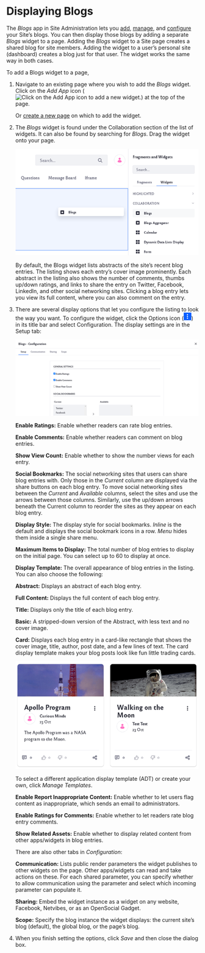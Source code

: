 # Displaying Blogs

The *Blogs* app in Site Administration lets you [add](adding-blog-entries.md), [manage](managing-blog-entries.md), and [configure](configuring-the-blogs-app.md) your Site’s blogs. You can then display those blogs by adding a separate *Blogs* widget to a page. Adding the *Blogs* widget to a Site page creates a shared blog for site members. Adding the widget to a user’s personal site (dashboard) creates a blog just for that user. The widget works the same way in both cases. 

To add a Blogs widget to a page,

1. Navigate to an existing page where you wish to add the *Blogs* widget. Click on the *Add App* icon (![Click on the Add App icon to add a new widget.](../../images/icon-add-app.png)) at the top of the page.

    Or [create a new page](../../site-building/creating-pages/adding-pages.md) on which to add the widget.

1. The *Blogs* widget is found under the Collaboration section of the list of widgets. It can also be found by searching for *Blogs*. Drag the widget onto your page.

    ![Locate the Blogs widget listed under the Collaboration section of widgets.](displaying-blogs/images/01.png)

    By default, the Blogs widget lists abstracts of the site’s recent blog entries. The listing shows each entry’s cover image prominently. Each abstract in the listing also shows the number of comments, thumbs up/down ratings, and links to share the entry on Twitter, Facebook, LinkedIn, and other social networking sites. Clicking a blog entry lets you view its full content, where you can also comment on the entry.

1. There are several display options that let you configure the listing to look the way you want. To configure the widget, click the Options icon (![Click on the options icon to configure the widget.](../../images/icon-app-options.png))  in its title bar and select Configuration. The display settings are in the Setup tab:

    ![There are different setup options for the Blogs widget](displaying-blogs/images/02.png)

    **Enable Ratings:** Enable whether readers can rate blog entries.

    **Enable Comments:** Enable whether readers can comment on blog entries.

    **Show View Count:** Enable whether to show the number views for each entry.

    **Social Bookmarks:** The social networking sites that users can share blog entries with. Only those in the *Current* column are displayed via the share buttons on each blog entry. To move social networking sites between the *Current* and *Available* columns, select the sites and use the arrows between those columns. Similarly, use the up/down arrows beneath the Current column to reorder the sites as they appear on each blog entry. 

    **Display Style:** The display style for social bookmarks. *Inline* is the default and displays the social bookmark icons in a row. *Menu* hides them inside a single share menu.

    **Maximum Items to Display:** The total number of blog entries to display on the initial page. You can select up to 60 to display at once.

    **Display Template:** The overall appearance of blog entries in the listing. You can also choose the following:

    **Abstract:** Displays an abstract of each blog entry.

    **Full Content:** Displays the full content of each blog entry.

    **Title:** Displays only the title of each blog entry.
        
    **Basic:** A stripped-down version of the Abstract, with less text and no cover image.

    **Card:** Displays each blog entry in a card-like rectangle that shows the cover image, title, author, post date, and a few lines of text. The card display template makes your blog posts look like fun little trading cards.

    ![The card display template makes your blog posts look like fun little trading cards.](displaying-blogs/images/03.png)

    To select a different application display template (ADT) or create your own, click *Manage Templates*. 

    **Enable Report Inappropriate Content:** Enable whether to let users flag content as inappropriate, which sends an email to administrators.

    **Enable Ratings for Comments:** Enable whether to let readers rate blog entry comments.

    **Show Related Assets:** Enable whether to display related content from other apps/widgets in blog entries.

    There are also other tabs in *Configuration*:

    **Communication:** Lists public render parameters the widget publishes to other widgets on the page. Other apps/widgets can read and take actions on these. For each shared parameter, you can specify whether to allow communication using the parameter and select which incoming parameter can populate it.

    **Sharing:** Embed the widget instance as a widget on any website, Facebook, Netvibes, or as an OpenSocial Gadget.

    **Scope:** Specify the blog instance the widget displays: the current site’s blog (default), the global blog, or the page’s blog. 

1. When you finish setting the options, click *Save* and then close the dialog box.